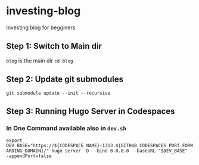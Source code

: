 # investing-blog
Investing blog for begginers

## Step 1: Switch to Main dir
`blog` is the main dir
`cd blog`

## Step 2: Update git submodules
`git submodule update --init --recursive`

## Step 3:  Running Hugo Server in Codespaces 
### In One Command available also in `dev.sh`

`export DEV_BASE="https://${CODESPACE_NAME}-1313.${GITHUB_CODESPACES_PORT_FORWARDING_DOMAIN}/"
hugo server -D --bind 0.0.0.0 --baseURL "$DEV_BASE" --appendPort=false`






